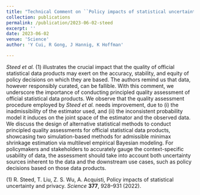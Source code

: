 ```yaml
---
title: "Technical Comment on ``Policy impacts of statistical uncertainty and privacy`` "
collection: publications
permalink: /publication/2023-06-02-steed
excerpt: ''
date: 2023-06-02
venue: 'Science'
author: 'Y Cui, R Gong, J Hannig, K Hoffman'

---
```




_Steed et al._ (1) illustrates the crucial impact that the quality of official statistical data products may exert on the accuracy, stability, and equity of policy decisions on which they are based. The authors remind us that data, however responsibly curated, can be fallible. With this comment, we underscore the importance of conducting principled quality assessment of official statistical data products. We observe that the quality assessment procedure employed by _Steed et al._ needs improvement, due to (i) the inadmissibility of the estimator used, and (ii) the inconsistent probability model it induces on the joint space of the estimator and the observed data. We discuss the design of alternative statistical methods to conduct principled quality assessments for official statistical data products, showcasing two simulation-based methods for admissible minimax shrinkage estimation via multilevel empirical Bayesian modeling. For policymakers and stakeholders to accurately gauge the context-specific usability of data, the assessment should take into account both uncertainty sources inherent to the data and the downstream use cases, such as policy decisions based on those data products.


(1) R. Steed, T. Liu, Z. S. Wu, A. Acquisti, Policy impacts of statistical uncertainty and privacy. *Science* __377__, 928–931 (2022).
